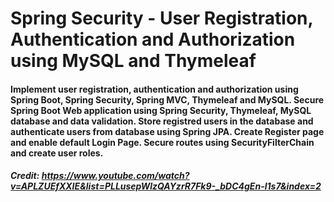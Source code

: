 # Spring Security - User Registration, Authentication and Authorization using MySQL and Thymeleaf
#### Implement user registration, authentication and authorization using Spring Boot, Spring Security, Spring MVC, Thymeleaf and MySQL. Secure Spring Boot Web application using Spring Security, Thymeleaf, MySQL database and data validation. Store registred users in the database and authenticate users from database using Spring JPA. Create Register page and enable default Login Page. Secure routes using SecurityFilterChain and create user roles.

##### Credit: https://www.youtube.com/watch?v=APLZUEfXXIE&list=PLLusepWlzQAYzrR7Fk9-_bDC4gEn-l1s7&index=2
